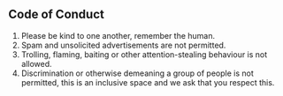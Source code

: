 ## Code of Conduct

1. Please be kind to one another, remember the human.
2. Spam and unsolicited advertisements are not permitted.
3. Trolling, flaming, baiting or other attention-stealing behaviour is not allowed.
4. Discrimination or otherwise demeaning a group of people is not permitted, this is an inclusive space and we ask that you respect this.
